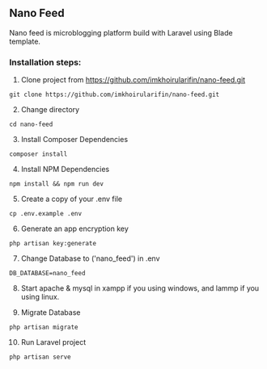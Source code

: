 ## Nano Feed

Nano feed is microblogging platform build with Laravel using Blade template.

### Installation steps:

1. Clone project from https://github.com/imkhoirularifin/nano-feed.git

```shell
git clone https://github.com/imkhoirularifin/nano-feed.git
```

2. Change directory

```shell
cd nano-feed
```

3. Install Composer Dependencies

```shell
composer install
```

4. Install NPM Dependencies

```shell
npm install && npm run dev
```

5. Create a copy of your .env file

```shell
cp .env.example .env
```

6. Generate an app encryption key

```shell
php artisan key:generate
```

7. Change Database to ('nano_feed') in .env

```Example
DB_DATABASE=nano_feed
```

8. Start apache & mysql in xampp if you using windows, and lammp if you using linux.

9. Migrate Database

```shell
php artisan migrate
```

10. Run Laravel project

```shell
php artisan serve
```

